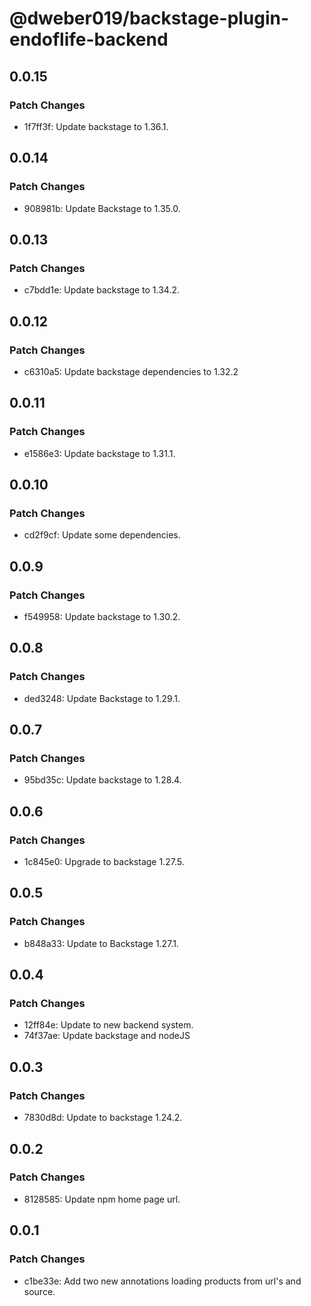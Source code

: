 # @dweber019/backstage-plugin-endoflife-backend

## 0.0.15

### Patch Changes

- 1f7ff3f: Update backstage to 1.36.1.

## 0.0.14

### Patch Changes

- 908981b: Update Backstage to 1.35.0.

## 0.0.13

### Patch Changes

- c7bdd1e: Update backstage to 1.34.2.

## 0.0.12

### Patch Changes

- c6310a5: Update backstage dependencies to 1.32.2

## 0.0.11

### Patch Changes

- e1586e3: Update backstage to 1.31.1.

## 0.0.10

### Patch Changes

- cd2f9cf: Update some dependencies.

## 0.0.9

### Patch Changes

- f549958: Update backstage to 1.30.2.

## 0.0.8

### Patch Changes

- ded3248: Update Backstage to 1.29.1.

## 0.0.7

### Patch Changes

- 95bd35c: Update backstage to 1.28.4.

## 0.0.6

### Patch Changes

- 1c845e0: Upgrade to backstage 1.27.5.

## 0.0.5

### Patch Changes

- b848a33: Update to Backstage 1.27.1.

## 0.0.4

### Patch Changes

- 12ff84e: Update to new backend system.
- 74f37ae: Update backstage and nodeJS

## 0.0.3

### Patch Changes

- 7830d8d: Update to backstage 1.24.2.

## 0.0.2

### Patch Changes

- 8128585: Update npm home page url.

## 0.0.1

### Patch Changes

- c1be33e: Add two new annotations loading products from url's and source.
